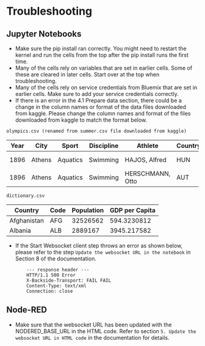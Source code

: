 Troubleshooting
===============

Jupyter Notebooks
-----------------

* Make sure the pip install ran correctly. You might need to restart the
  kernel and run the cells from the top after the pip install runs the first
  time.
* Many of the cells rely on variables that are set in earlier cells. Some of
  these are cleared in later cells. Start over at the top when troubleshooting.
* Many of the cells rely on service credentials from Bluemix that are set in
  earlier cells. Make sure to add your service credentials correctly.  
* If there is an error in the 4.1 Prepare data section, there could be a change in the column names or format of the data files downloaded from kaggle. Please change the column names and format of the files downloaded from kaggle to match the format below.

`olympics.csv (renamed from summer.csv file downloaded from kaggle)`

|Year|City|Sport|Discipline|Athlete|Country|Gender|Event|Medal|
|----|----|-----|-----------|------|-------|------|-----|-----|
|1896|Athens|Aquatics|Swimming|HAJOS, Alfred|HUN|Men|100M Freestyle|Gold|
|1896|Athens|Aquatics|Swimming|HERSCHMANN, Otto|AUT|Men|100M Freestyle|Silver|

`dictionary.csv`

|Country|Code|Population|GDP per Capita|
|-------|----|----------|--------------|
|Afghanistan|AFG|32526562|594.3230812|
|Albania|ALB|2889167|3945.217582|


* If the Start Websocket client step throws an error as shown below, please refer to the step `Update the websocket URL in the notebook` in Section 8 of the documentation.

          --- response header ---
          HTTP/1.1 500 Error 
          X-Backside-Transport: FAIL FAIL
          Content-Type: text/xml
          Connection: close

Node-RED
--------

* Make sure that the websocket URL has been updated with the NODERED_BASE_URL in the HTML code. Refer to section `5. Update the websocket URL in HTML code` in the documentation for details.

